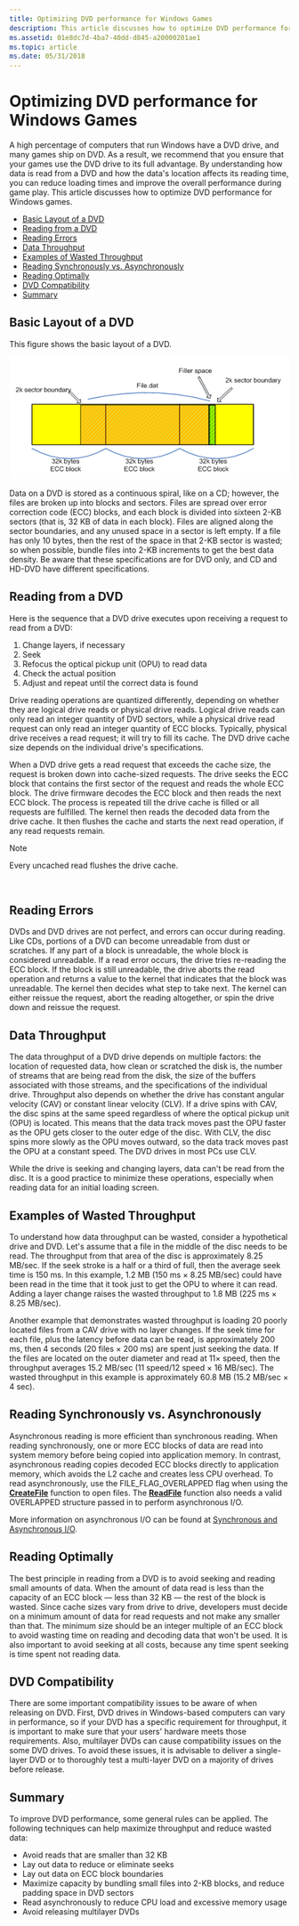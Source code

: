 ```yaml
---
title: Optimizing DVD performance for Windows Games
description: This article discusses how to optimize DVD performance for Windows games.
ms.assetid: 01e8dc7d-4ba7-40dd-d845-a20000201ae1
ms.topic: article
ms.date: 05/31/2018
---
```


# Optimizing DVD performance for Windows Games

A high percentage of computers that run Windows have a DVD drive, and many games ship on DVD. As a result, we recommend that you ensure that your games use the DVD drive to its full advantage. By understanding how data is read from a DVD and how the data's location affects its reading time, you can reduce loading times and improve the overall performance during game play. This article discusses how to optimize DVD performance for Windows games.

-   [Basic Layout of a DVD](#basic-layout-of-a-dvd)
-   [Reading from a DVD](#reading-from-a-dvd)
-   [Reading Errors](#reading-errors)
-   [Data Throughput](#data-throughput)
-   [Examples of Wasted Throughput](#examples-of-wasted-throughput)
-   [Reading Synchronously vs. Asynchronously](#reading-synchronously-vs-asynchronously)
-   [Reading Optimally](#reading-optimally)
-   [DVD Compatibility](#dvd-compatibility)
-   [Summary](#summary)

## Basic Layout of a DVD

This figure shows the basic layout of a DVD.

![dvd layout](images/dvdsector.png)

Data on a DVD is stored as a continuous spiral, like on a CD; however, the files are broken up into blocks and sectors. Files are spread over error correction code (ECC) blocks, and each block is divided into sixteen 2-KB sectors (that is, 32 KB of data in each block). Files are aligned along the sector boundaries, and any unused space in a sector is left empty. If a file has only 10 bytes, then the rest of the space in that 2-KB sector is wasted; so when possible, bundle files into 2-KB increments to get the best data density. Be aware that these specifications are for DVD only, and CD and HD-DVD have different specifications.

## Reading from a DVD

Here is the sequence that a DVD drive executes upon receiving a request to read from a DVD:

1.  Change layers, if necessary
2.  Seek
3.  Refocus the optical pickup unit (OPU) to read data
4.  Check the actual position
5.  Adjust and repeat until the correct data is found

Drive reading operations are quantized differently, depending on whether they are logical drive reads or physical drive reads. Logical drive reads can only read an integer quantity of DVD sectors, while a physical drive read request can only read an integer quantity of ECC blocks. Typically, physical drive receives a read request; it will try to fill its cache. The DVD drive cache size depends on the individual drive's specifications.

When a DVD drive gets a read request that exceeds the cache size, the request is broken down into cache-sized requests. The drive seeks the ECC block that contains the first sector of the request and reads the whole ECC block. The drive firmware decodes the ECC block and then reads the next ECC block. The process is repeated till the drive cache is filled or all requests are fulfilled. The kernel then reads the decoded data from the drive cache. It then flushes the cache and starts the next read operation, if any read requests remain.

> [!Note]  
> Every uncached read flushes the drive cache.

 

## Reading Errors

DVDs and DVD drives are not perfect, and errors can occur during reading. Like CDs, portions of a DVD can become unreadable from dust or scratches. If any part of a block is unreadable, the whole block is considered unreadable. If a read error occurs, the drive tries re-reading the ECC block. If the block is still unreadable, the drive aborts the read operation and returns a value to the kernel that indicates that the block was unreadable. The kernel then decides what step to take next. The kernel can either reissue the request, abort the reading altogether, or spin the drive down and reissue the request.

## Data Throughput

The data throughput of a DVD drive depends on multiple factors: the location of requested data, how clean or scratched the disk is, the number of streams that are being read from the disk, the size of the buffers associated with those streams, and the specifications of the individual drive. Throughput also depends on whether the drive has constant angular velocity (CAV) or constant linear velocity (CLV). If a drive spins with CAV, the disc spins at the same speed regardless of where the optical pickup unit (OPU) is located. This means that the data track moves past the OPU faster as the OPU gets closer to the outer edge of the disc. With CLV, the disc spins more slowly as the OPU moves outward, so the data track moves past the OPU at a constant speed. The DVD drives in most PCs use CLV.

While the drive is seeking and changing layers, data can't be read from the disc. It is a good practice to minimize these operations, especially when reading data for an initial loading screen.

## Examples of Wasted Throughput

To understand how data throughput can be wasted, consider a hypothetical drive and DVD. Let's assume that a file in the middle of the disc needs to be read. The throughput from that area of the disc is approximately 8.25 MB/sec. If the seek stroke is a half or a third of full, then the average seek time is 150 ms. In this example, 1.2 MB (150 ms × 8.25 MB/sec) could have been read in the time that it took just to get the OPU to where it can read. Adding a layer change raises the wasted throughput to 1.8 MB (225 ms × 8.25 MB/sec).

Another example that demonstrates wasted throughput is loading 20 poorly located files from a CAV drive with no layer changes. If the seek time for each file, plus the latency before data can be read, is approximately 200 ms, then 4 seconds (20 files × 200 ms) are spent just seeking the data. If the files are located on the outer diameter and read at 11× speed, then the throughput averages 15.2 MB/sec (11 speed/12 speed × 16 MB/sec). The wasted throughput in this example is approximately 60.8 MB (15.2 MB/sec × 4 sec).

## Reading Synchronously vs. Asynchronously

Asynchronous reading is more efficient than synchronous reading. When reading synchronously, one or more ECC blocks of data are read into system memory before being copied into application memory. In contrast, asynchronous reading copies decoded ECC blocks directly to application memory, which avoids the L2 cache and creates less CPU overhead. To read asynchronously, use the FILE\_FLAG\_OVERLAPPED flag when using the [**CreateFile**](https://docs.microsoft.com/windows/desktop/api/fileapi/nf-fileapi-createfilea) function to open files. The [**ReadFile**](https://docs.microsoft.com/windows/desktop/api/fileapi/nf-fileapi-readfile) function also needs a valid OVERLAPPED structure passed in to perform asynchronous I/O.

More information on asynchronous I/O can be found at [Synchronous and Asynchronous I/O](https://docs.microsoft.com/windows/desktop/FileIO/synchronous-and-asynchronous-i-o).

## Reading Optimally

The best principle in reading from a DVD is to avoid seeking and reading small amounts of data. When the amount of data read is less than the capacity of an ECC block — less than 32 KB — the rest of the block is wasted. Since cache sizes vary from drive to drive, developers must decide on a minimum amount of data for read requests and not make any smaller than that. The minimum size should be an integer multiple of an ECC block to avoid wasting time on reading and decoding data that won't be used. It is also important to avoid seeking at all costs, because any time spent seeking is time spent not reading data.

## DVD Compatibility

There are some important compatibility issues to be aware of when releasing on DVD. First, DVD drives in Windows-based computers can vary in performance, so if your DVD has a specific requirement for throughput, it is important to make sure that your users' hardware meets those requirements. Also, multilayer DVDs can cause compatibility issues on the some DVD drives. To avoid these issues, it is advisable to deliver a single-layer DVD or to thoroughly test a multi-layer DVD on a majority of drives before release.

## Summary

To improve DVD performance, some general rules can be applied. The following techniques can help maximize throughput and reduce wasted data:

-   Avoid reads that are smaller than 32 KB
-   Lay out data to reduce or eliminate seeks
-   Lay out data on ECC block boundaries
-   Maximize capacity by bundling small files into 2-KB blocks, and reduce padding space in DVD sectors
-   Read asynchronously to reduce CPU load and excessive memory usage
-   Avoid releasing multilayer DVDs

 

 




